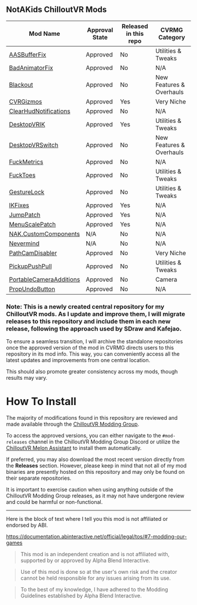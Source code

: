 ## NotAKids ChilloutVR Mods

| Mod Name                                                                                                  | Approval State | Released in this repo | CVRMG Category          |
|------------------------------------------------------------------------------------------------------------|----------------|-----------------------|-------------------------|
| [AASBufferFix](https://github.com/NotAKidOnSteam/NAK_CVR_Mods/tree/main/AASBufferFix)                      | Approved       | No                    | Utilities & Tweaks      |
| [BadAnimatorFix](https://github.com/NotAKidOnSteam/NAK_CVR_Mods/tree/main/BadAnimatorFix)                  | Approved       | No                    | N/A                     |
| [Blackout](https://github.com/NotAKidOnSteam/NAK_CVR_Mods/tree/main/Blackout)                              | Approved       | No                    | New Features & Overhauls|
| [CVRGizmos](https://github.com/NotAKidOnSteam/NAK_CVR_Mods/tree/main/CVRGizmos)                            | Approved       | Yes                   | Very Niche              |
| [ClearHudNotifications](https://github.com/NotAKidOnSteam/NAK_CVR_Mods/tree/main/ClearHudNotifications)    | Approved       | No                    | N/A                     |
| [DesktopVRIK](https://github.com/NotAKidOnSteam/NAK_CVR_Mods/tree/main/DesktopVRIK)                        | Approved       | Yes                   | Utilities & Tweaks      |
| [DesktopVRSwitch](https://github.com/NotAKidOnSteam/NAK_CVR_Mods/tree/main/DesktopVRSwitch)                | Approved       | No                    | New Features & Overhauls|
| [FuckMetrics](https://github.com/NotAKidOnSteam/NAK_CVR_Mods/tree/main/FuckMetrics)                        | Approved       | No                    | N/A                     |
| [FuckToes](https://github.com/NotAKidOnSteam/NAK_CVR_Mods/tree/main/FuckToes)                              | Approved       | No                    | Utilities & Tweaks      |
| [GestureLock](https://github.com/NotAKidOnSteam/NAK_CVR_Mods/tree/main/GestureLock)                        | Approved       | No                    | Utilities & Tweaks      |
| [IKFixes](https://github.com/NotAKidOnSteam/NAK_CVR_Mods/tree/main/IKFixes)                                | Approved       | Yes                   | N/A                     |
| [JumpPatch](https://github.com/NotAKidOnSteam/NAK_CVR_Mods/tree/main/JumpPatch)                            | Approved       | Yes                   | N/A                     |
| [MenuScalePatch](https://github.com/NotAKidOnSteam/NAK_CVR_Mods/tree/main/MenuScalePatch)                  | Approved       | Yes                   | N/A                     |
| [NAK.CustomComponents](https://github.com/NotAKidOnSteam/NAK_CVR_Mods/tree/main/NAK.CustomComponents)      | N/A            | No                    | N/A                     |
| [Nevermind](https://github.com/NotAKidOnSteam/NAK_CVR_Mods/tree/main/Nevermind)                            | N/A            | No                    | N/A                     |
| [PathCamDisabler](https://github.com/NotAKidOnSteam/NAK_CVR_Mods/tree/main/PathCamDisabler)                | Approved       | No                    | Very Niche              |
| [PickupPushPull](https://github.com/NotAKidOnSteam/NAK_CVR_Mods/tree/main/PickupPushPull)                  | Approved       | No                    | Utilities & Tweaks      |
| [PortableCameraAdditions](https://github.com/NotAKidOnSteam/NAK_CVR_Mods/tree/main/PortableCameraAdditions)| Approved       | No                    | Camera                  |
| [PropUndoButton](https://github.com/NotAKidOnSteam/NAK_CVR_Mods/tree/main/PropUndo)                        | Approved       | No                    | N/A                     |

### Note: This is a newly created central repository for my ChilloutVR mods. As I update and improve them, I will migrate releases to this repository and include them in each new release, following the approach used by SDraw and Kafejao.

To ensure a seamless transition, I will archive the standalone repositories once the approved version of the mod in CVRMG directs users to this repository in its mod info. This way, you can conveniently access all the latest updates and improvements from one central location.

This should also promote greater consistency across my mods, though results may vary.

# How To Install

The majority of modifications found in this repository are reviewed and made available through the [ChilloutVR Modding Group](https://discord.gg/dndGPM3bxu). 

To access the approved versions, you can either navigate to the `#mod-releases` channel in the ChilloutVR Modding Group Discord or utilize the [ChilloutVR Melon Assistant](https://github.com/knah/CVRMelonAssistant) to install them automatically.

If preferred, you may also download the most recent version directly from the **Releases** section. However, please keep in mind that not all of my mod binaries are presently hosted on this repository and may only be found on their separate repositories. 

It is important to exercise caution when using anything outside of the ChilloutVR Modding Group releases, as it may not have undergone review and could be harmful or non-functional.

---

Here is the block of text where I tell you this mod is not affiliated or endorsed by ABI.

https://documentation.abinteractive.net/official/legal/tos/#7-modding-our-games

> This mod is an independent creation and is not affiliated with, supported by or approved by Alpha Blend Interactive. 

> Use of this mod is done so at the user's own risk and the creator cannot be held responsible for any issues arising from its use.

> To the best of my knowledge, I have adhered to the Modding Guidelines established by Alpha Blend Interactive.

